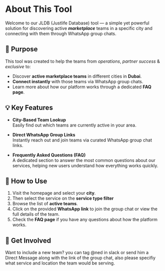 # About This Tool

Welcome to our  JLDB (Justlife Database) tool  — a simple yet powerful solution for discovering active ***marketplace***  teams in a specific city and connecting with them through WhatsApp group chats.

## 🧭 Purpose

This tool was created to help the teams from _operations_, _partner success_ & _exclusive_ to: 
- Discover **active marketplace teams** in different cities in  **Dubai**.
- **Connect instantly** with those teams via WhatsApp group chats.
- Learn more about how our platform works through a dedicated **FAQ page**.

## 💡 Key Features

- **City-Based Team Lookup**  
  Easily find out which teams are currently active in your area.

- **Direct WhatsApp Group Links**  
  Instantly reach out and join teams via curated WhatsApp group chat links.

- **Frequently Asked Questions (FAQ)**  
  A dedicated section to answer the most common questions about our services, helping new users understand how everything works quickly.

## 📱 How to Use

1. Visit the homepage and select your **city**.
2. Then select the service on the **service type filter** 
2. Browse the list of **active teams**.
3. Click on the provided **WhatsApp link** to join the group chat or view the full details of the team.
4. Check the **FAQ page** if you have any questions about how the platform works.

## 📢 Get Involved 

Want to include a new team? you can tag @ned in slack or send him a Direct Message along with the link of the group chat, also please specifiy what service and location the team would be serving.

